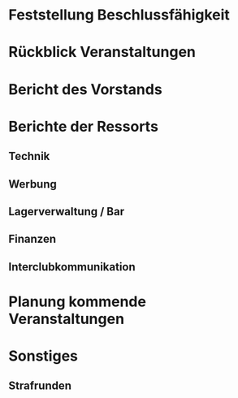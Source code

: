 # Feststellung Beschlussfähigkeit

# Rückblick Veranstaltungen

# Bericht des Vorstands

# Berichte der Ressorts
## Technik
## Werbung
## Lagerverwaltung / Bar
## Finanzen
## Interclubkommunikation

# Planung kommende Veranstaltungen

# Sonstiges
## Strafrunden
